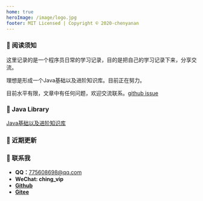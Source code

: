 ```yaml
---
home: true
heroImage: /image/logo.jpg
footer: MIT Licensed | Copyright © 2020-chenyanan
---
```

<!-- <test-main/> -->

### 🚩 阅读须知

这里记录的是一个程序员日常的学习记录，目的是把自己的学习记录下来，分享交流。

理想是形成一个Java基础以及进阶知识库。目前正在努力。

目前水平有限，文章中有任何问题，欢迎交流联系。[github issue](https://github.com/ching7/blog_sources/issues)

### 💢 Java Library

[Java基础以及进阶知识库](/04.javalibrary/)

### 🌟 近期更新

<template>
    <ol class='main-ol'>
        <li class='main-li'  v-for="(item, index) in list" :key="index" @click="go(item)">
            <span class="dir">{{ nav[item.path.substring((item.path.lastIndexOf('.html')),-1)] }} /</span> <!--匹配当前文章所属栏目-->
            <span class="tit">{{ item.title }}</span>
            <span class="date">{{ item.frontmatter.updateDate }}</span>
        </li>
    </ol>
</template>
<!-- 博客本年更新情况 -->
<vue-contribution/>

<script>
export default {
  // TODO 文章分类、分类页展示、最近在学
  computed: {
      list () {
          debugger
          // let res2 = this.$site.pages
          let res = this.$site.pages
              .filter(item => item.regularPath.indexOf(".html") !== -1) //只显示内容页，不显示栏目首页
              .sort((a, b) => {
                  const av = a.frontmatter.updateDate ? new Date(a.frontmatter.updateDate).valueOf() : 0
                  const bv = b.frontmatter.updateDate ? new Date(b.frontmatter.updateDate).valueOf() : 0
                  return bv - av //模糊比较，倒序排列，此处未对非预期日期格式作兼容处理
              })
              .filter((item, index) => index < 15) //显示最新15条
              .map(item => {
                      item.dir = '/' + item.path.split('/')[1] + '/'
                      return item
                  })
          return res
      }
      ,
      //栏目数组
      nav() {
        const n = this.$site.themeConfig.sidebar
        let res = {}
        for(let key in n) {
          let value =  n[key]
          value.forEach(element => {
            let title = element.title
            let children = element.children
            children.forEach(element => {
              res[element]=title
            });
          });
        }
        return res
      }
  },
  methods: {
    go(item) {
      //首页超链接
        location.href = this.$site.base + item.path.substring(1)
    }
  },
  // 不进入首页直接访问菜单存在问题，config.js需要时静态文件，不能动态生成
  // created() {
  //   let pages = this.$site.pages.filter(item => item.regularPath.indexOf(".html") !== -1)
  //   //侧边栏生成
  //   let sidebar = this.$site.themeConfig.sidebar
  //   let newSidebar = {}
  //   for (let [key, value] of Object.entries(sidebar)) {
  //     // 每一栏目子菜单：01.dev/10.storage
  //     let newSidebarVal = []
  //     value.forEach(bar => {
  //       pages.forEach(element => {
  //         if (element.path.indexOf(bar.basePath) != -1) {
  //           // 为每个栏目子菜单添加
  //           bar.children.push(element.path.substring(0, element.path.length - 5))
  //         }
  //       });
  //       newSidebarVal.push(bar)
  //     });
  //     newSidebar[key] = newSidebarVal
  //   }
  //   this.$site.themeConfig.sidebar = newSidebar
  // },
}
</script>

<style>
.main-ol {
  line-height: 1.7;
  display: block;
  list-style-type: decimal;
  margin-block-start: 1em;
  margin-block-end: 1em;
  margin-inline-start: 0px;
  margin-inline-end: 0px;
  padding-inline-start: 40px;
}
.main-li {
    color: rgb(170, 170, 170);
    cursor: pointer;
    list-style: none;
    padding: 0px 0.3rem 0.3rem 0.4rem;
}
.dir {
    color: rgb(0, 136, 0);
}
.tit {
    color: rgb(0, 136, 0);
}
.date {
    font-size: 0.8rem;
    line-height: 1.4;
    vertical-align: text-top;
}

</style>
### 💬 联系我
- **QQ：**<775608698@qq.com>
- **WeChat: ching_vip**
- **[Github](https://github.com/ching7)**
- **[Gitee](https://gitee.com/ching7777)**